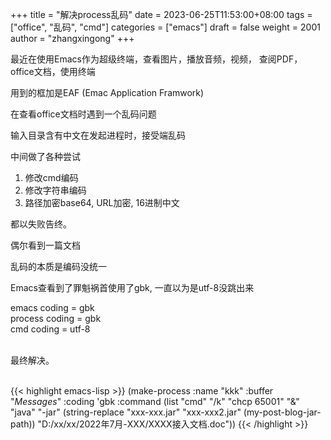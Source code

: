 +++
title = "解决process乱码"
date = 2023-06-25T11:53:00+08:00
tags = ["office", "乱码", "cmd"]
categories = ["emacs"]
draft = false
weight = 2001
author = "zhangxingong"
+++

最近在使用Emacs作为超级终端，查看图片，播放音频，视频，
查阅PDF，office文档，使用终端

用到的框加是EAF (Emac Application Framwork)

在查看office文档时遇到一个乱码问题

输入目录含有中文在发起进程时，接受端乱码

中间做了各种尝试

1.  修改cmd编码
2.  修改字符串编码
3.  路径加密base64, URL加密, 16进制中文

都以失败告终。

偶尔看到一篇文档

乱码的本质是编码没统一

Emacs查看到了罪魁祸首使用了gbk, 一直以为是utf-8没跳出来

emacs coding = gbk<br/>
process coding = gbk<br/>
cmd coding = utf-8<br/><br/>

最终解决。<br/><br/>

{{< highlight emacs-lisp >}}
(make-process
 :name "kkk"
 :buffer "*Messages*"
 :coding 'gbk
 :command (list "cmd" "/k" "chcp 65001" "&" "java" "-jar"
                (string-replace "xxx-xxx.jar" "xxx-xxx2.jar"
                                (my-post-blog-jar-path))
                "D:/xx/xx/2022年7月-XXX/XXXX接入文档.doc"))
{{< /highlight >}}
